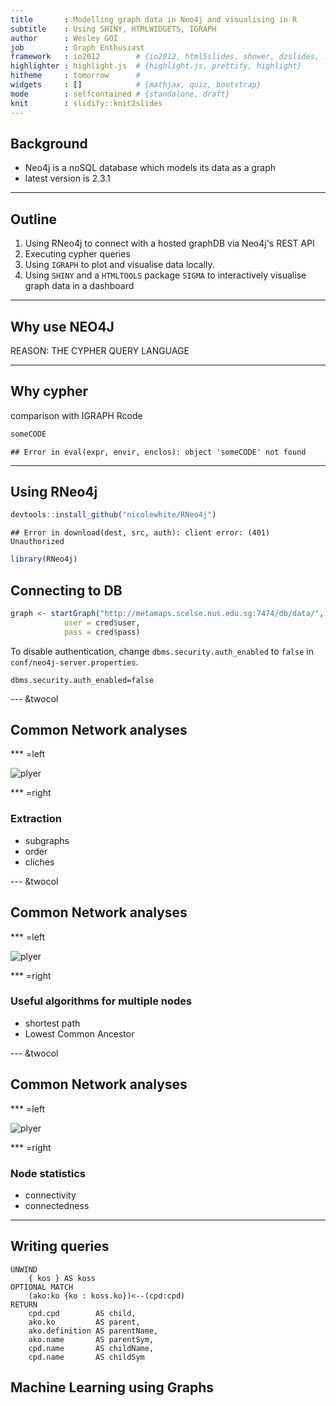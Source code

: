 ```yaml
---
title       : Modelling graph data in Neo4j and visualising in R
subtitle    : Using SHINY, HTMLWIDGETS, IGRAPH
author      : Wesley GOI
job         : Graph Enthusiast
framework   : io2012        # {io2012, html5slides, shower, dzslides, ...}
highlighter : highlight.js  # {highlight.js, prettify, highlight}
hitheme     : tomorrow      # 
widgets     : []            # {mathjax, quiz, bootstrap}
mode        : selfcontained # {standalone, draft}
knit        : slidify::knit2slides
---
```


<style>
.title-slide {
    background-color: #FFF
}
</style>

## Background

* Neo4j is a noSQL database which models its data as a graph
* latest version is 2.3.1

---
## Outline

1. Using RNeo4j to connect with a hosted graphDB via Neo4j's REST API
2. Executing cypher queries
3. Using `IGRAPH` to plot and visualise data locally.
4. Using `SHINY` and a `HTMLTOOLS` package `SIGMA` to interactively visualise graph data in a dashboard

---

## Why use NEO4J

REASON: THE CYPHER QUERY LANGUAGE

---

## Why cypher

comparison with IGRAPH Rcode


```r
someCODE
```

```
## Error in eval(expr, envir, enclos): object 'someCODE' not found
```

---

## Using RNeo4j


```r
devtools::install_github("nicolewhite/RNeo4j")
```

```
## Error in download(dest, src, auth): client error: (401) Unauthorized
```

```r
library(RNeo4j)
```



## Connecting to DB






```r
graph <- startGraph("http://metamaps.scelse.nus.edu.sg:7474/db/data/",
            user = cred$user,
            pass = cred$pass)
```

To disable authentication, change `dbms.security.auth_enabled` to `false` in `conf/neo4j-server.properties`.

```
dbms.security.auth_enabled=false
```

--- &twocol

## Common Network analyses

*** =left

![plyer](https://cdn.vectorstock.com/i/composite/19,21/flatnose-pliers-vector-1031921.jpg)

*** =right

### Extraction

* subgraphs
* order
* cliches

--- &twocol

## Common Network analyses

*** =left

![plyer](https://cdn.vectorstock.com/i/composite/19,21/flatnose-pliers-vector-1031921.jpg)

*** =right

### Useful algorithms for multiple nodes

* shortest path
* Lowest Common Ancestor

--- &twocol

## Common Network analyses

*** =left

![plyer](https://cdn.vectorstock.com/i/composite/19,21/flatnose-pliers-vector-1031921.jpg)

*** =right

### Node statistics

* connectivity
* connectedness


---

## Writing queries



```cypher
UNWIND
    { kos } AS koss
OPTIONAL MATCH
    (ako:ko {ko : koss.ko})<--(cpd:cpd)
RETURN 
    cpd.cpd        AS child,
    ako.ko         AS parent,
    ako.definition AS parentName,
    ako.name       AS parentSym,
    cpd.name       AS childName,
    cpd.name       AS childSym
```

## Machine Learning using Graphs


